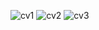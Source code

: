 ![cv1](https://github.com/Farhan-Fadillah/picture_list/blob/ca5acf80c3323a43d9cc4185e9057e0509502380/(1)%20CV%20ATS%20Farhan%20Fadillah_page-0001.jpg)
![cv2](https://github.com/Farhan-Fadillah/picture_list/blob/ca5acf80c3323a43d9cc4185e9057e0509502380/(1)%20CV%20ATS%20Farhan%20Fadillah_page-0002.jpg)
![cv3](https://github.com/Farhan-Fadillah/picture_list/blob/ca5acf80c3323a43d9cc4185e9057e0509502380/(1)%20CV%20ATS%20Farhan%20Fadillah_page-0003.jpg)
